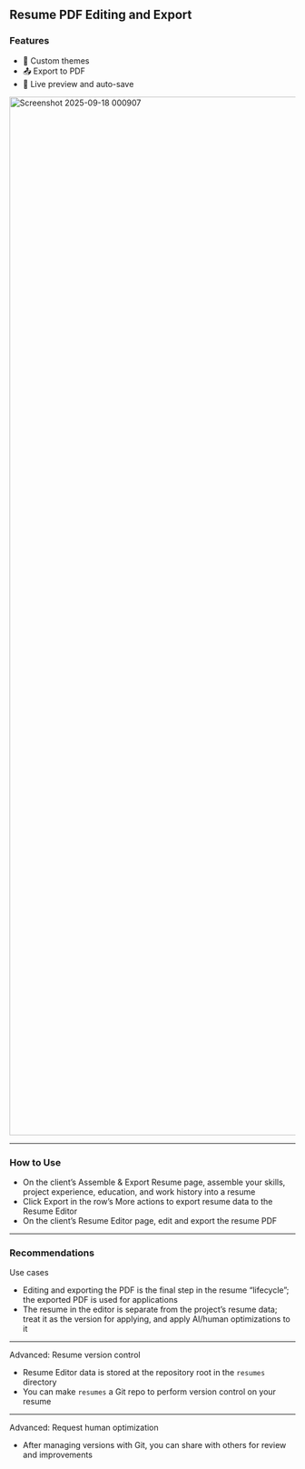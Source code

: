 ## Resume PDF Editing and Export

### Features

- 🎨 Custom themes
- 📤 Export to PDF
- 🔄 Live preview and auto-save

<img width="2593" height="1829" alt="Screenshot 2025-09-18 000907" src="https://github.com/user-attachments/assets/b4fa60ab-e3eb-4630-aa6d-71a1f2e42cbe" />

---

### How to Use

- On the client’s Assemble & Export Resume page, assemble your skills, project experience, education, and work history into a resume
- Click Export in the row’s More actions to export resume data to the Resume Editor
- On the client’s Resume Editor page, edit and export the resume PDF

---

### Recommendations

Use cases

- Editing and exporting the PDF is the final step in the resume “lifecycle”; the exported PDF is used for applications
- The resume in the editor is separate from the project’s resume data; treat it as the version for applying, and apply AI/human optimizations to it

---

Advanced: Resume version control

- Resume Editor data is stored at the repository root in the `resumes` directory
- You can make `resumes` a Git repo to perform version control on your resume

---

Advanced: Request human optimization

- After managing versions with Git, you can share with others for review and improvements
